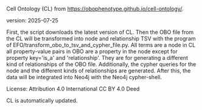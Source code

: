 Cell Ontology (CL) from https://obophenotype.github.io/cell-ontology/.

version: 2025-07-25

First, the script downloads the latest version of CL.
Then the OBO file from the CL will be transformed into node and relationship TSV with the program of EFO/transform_obo_to_tsv_and_cypher_file.py.
All terms are a node in CL all property-value pairs in OBO are a property in the node except for property key='is_a' and 'relationship'. They are for generating a different kind of relationships of the OBO file.
Additionally, the cypher queries for the node and the different kinds of relationships are generated. After this, the data will be integrated into Neo4j with the Neo4j cypher-shell.

License: Attribution 4.0 International CC BY 4.0 Deed

CL is automatically updated.
